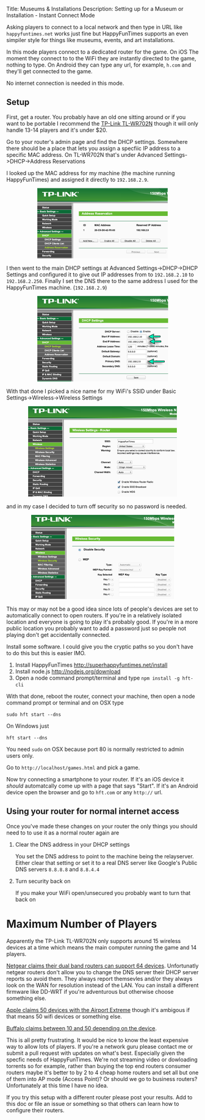 Title: Museums & Installations
Description: Setting up for a Museum or Installation - Instant Connect Mode

Asking players to connect to a local network and then type in URL like
`happyfuntimes.net` works just fine but HappyFunTimes supports an even
simpiler style for things like museums, events, and art installations.

In this mode players connect to a dedicated router for the game. On iOS
The moment they connect to to the WiFi they are instantly directed to the
game, nothing to type. On Android they can type any url, for example,
`h.com` and they'll get connected to the game.

No internet connection is needed in this mode.

Setup
-----

First, get a router. You probably have an old one sitting around or if you want to be portable I
recommend the [TP-Link TL-WR702N](http://google.com/#q=TP-Link+TL-WR702N) though
it will only handle 13-14 players and it's under $20.

Go to your router's admin page and find the DHCP settings. Somewhere there
should be a place that lets you assign a specfiic IP address to a specific MAC
address. On TL-WR702N that's under Advanced Settings->DHCP->Address Reservations

I looked up the MAC address for my machine (the machine running HappyFunTimes) and assigned it
directly to `192.168.2.9`.

<div style="text-align: center;"><a href="images/router-address-reservation.png"><img width="342" height="184" src="images/router-address-reservation.png"></a></div>

I then went to the main DHCP settings at Advanced Settings->DHCP->DHCP Settings and
configured it to give out IP addresses from to `192.168.2.10` to `192.168.2.250`.
Finally I set the DNS there to the same address I used for the HappyFunTimes machine.
(`192.168.2.9`)

<div style="text-align: center;"><a href="images/router-dhcp-settings.png"><img width="343" height="224" src="images/router-dhcp-settings.png"></a></div>

With that done I picked a nice name for my WiFi's SSID under
Basic Settings->Wireless->Wireless Settings

<div style="text-align: center;"><a href="images/router-wifi-settings.png"><img width="390" height="237" src="images/router-wifi-settings.png"></a></div>

and in my case I decided to turn off security so no password is needed.
<div style="text-align: center;"><a href="images/router-wifi-security.png"><img width="375" height="221" src="images/router-wifi-security.png"></a></div>

This may or may not be a good idea since lots of people's devices are set to automatically
connect to open routers. If you're in a relatively isolated location and everyone is going to
play it's probably good. If you're in a more public location you probably want to add a
password just so people not playing don't get accidentally connected.

Install some software. I could give you the cryptic paths so you don't have to do this but
this is easier IMO.

1.  Install HappyFunTimes http://superhappyfuntimes.net/install
2.  Install node.js http://nodejs.org/download
3.  Open a node command prompt/terminal and type `npm install -g hft-cli`

With that done, reboot the router, connect your machine, then open a node command prompt or terminal
and on OSX type

    sudo hft start --dns

On Windows just

    hft start --dns

You need `sudo` on OSX because port 80 is normally restricted to admin users only.

Go to `http://localhost/games.html` and pick a game.

Now try connecting a smartphone to your router. If it's an iOS device it *should*
automatcally come up with a page that says "Start". If it's an Android device
open the browser and go to `hft.com` or any `http://` url.

Using your router for normal internet access
--------------------------------------------

Once you've made these changes on your router the only things you should need to
to use it as a normal router again are

1.  Clear the DNS address in your DHCP settings

    You set the DNS address to point to the machine being the relayserver. Either
    clear that setting or set it to a real DNS server like Google's Public DNS servers
    `8.8.8.8` and `8.8.4.4`

2.  Turn security back on

    If you make your WiFi open/unsecured you probably want to turn that back on

Maximum Number of Players
=========================

Apparently the TP-Link TL-WR702N only supports around 15 wireless devices at a time which
means the main computer running the game and 14 players.

[Netgear claims their dual band routers can support 64 devices](http://kb.netgear.com/app/answers/detail/a_id/24043/~/how-many-clients-can-you-connect-wirelessly-to-a-netgear-router%3F).
Unfortunatly netgear routers don't allow you to change the DNS server their DHCP server reports
so avoid them. They always report themsevles and/or they always look on the WAN for resolution
instead of the LAN. You can install a different firmware like DD-WRT if you're adventurous but
otherwise choose something else.

[Apple claims 50 devices with the Airport Extreme](http://www.apple.com/airport-extreme/specs/)
though it's ambigous if that means 50 wifi devices or something else.

[Buffalo claims between 10 and 50 depending on the device](http://faq.buffalo.jp/app/answers/detail/a_id/326).

This is all pretty frustrating. It would be nice to know the least expensive way to allow lots
of players. If you're a network guru please contact me or submit a pull request with updates
on what's best. Especially given the specfic needs of HappyFunTimes. We're not streaming video
or dowloading torrents so for example, rather than buying the top end routers consumer routers
maybe it's better to by 2 to 4 cheap home routers and set all but one of them into AP mode (Access Point)?
Or should we go to business routers? Unfortunately at this time I have no idea.

If you try this setup with a different router please post your results. Add to this doc or file an issue
or something so that others can learn how to configure their routers.


